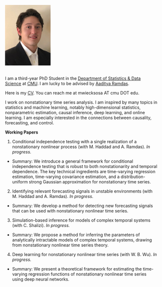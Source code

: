 <div style="display: flex; flex-direction: column; align-items: flex-start;">
  <img src="/assets/images/WieckSosaMichael_headshot.JPG" alt="Headshot" style="width: 150px; margin-bottom: 20px;">
</div>

I am a third-year PhD Student in the [Department of Statistics & Data Science](https://www.stat.cmu.edu) at [CMU](https://www.cmu.edu). I am lucky to be advised by [Aaditya Ramdas](https://www.stat.cmu.edu/~aramdas/). 

Here is my [CV](https://mwiecksosa.github.io/cv.pdf). You can reach me at mwiecksosa AT cmu DOT edu.

I work on nonstationary time series analysis. I am inspired by many topics in statistics and machine learning, notably high-dimensional statistics, nonparametric estimation, causal inference, deep learning, and online learning. I am especially interested in the connections between causality, forecasting, and control. 

**Working Papers**
1. Conditional independence testing with a single realization of a nonstationary nonlinear process (with M. Haddad and A. Ramdas). *In progress.*
- Summary: We introduce a general framework for conditional independence testing that is robust to both nonstationarity and temporal dependence. The key technical ingredients are time-varying regression estimation, time-varying covariance estimation, and a distribution-uniform strong Gaussian approximation for nonstationary time series.
2. Identifying relevant forecasting signals in unstable environments (with M. Haddad and A. Ramdas). *In progress.*
- Summary: We develop a method for detecting new forecasting signals that can be used with nonstationary nonlinear time series.
3. Simulation-based inference for models of complex temporal systems (with C. Shalizi). *In progress.*
- Summary: We propose a method for inferring the parameters of analytically intractable models of complex temporal systems, drawing from nonstationary nonlinear time series theory.
4. Deep learning for nonstationary nonlinear time series (with W. B. Wu). *In progress.*
- Summary: We present a theoretical framework for estimating the time-varying regression functions of nonstationary nonlinear time series using deep neural networks.

